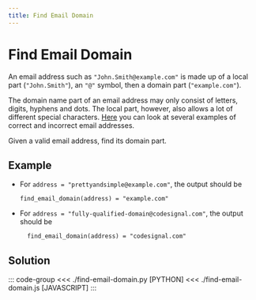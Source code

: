 ```yaml
---
title: Find Email Domain
---
```


# Find Email Domain

An email address such as `"John.Smith@example.com"` is made up of a local part (`"John.Smith"`), an `"@"` symbol, then a domain part (`"example.com"`).

The domain name part of an email address may only consist of letters, digits, hyphens and dots. The local part, however, also allows a lot of different special characters. [Here](https://en.wikipedia.org/wiki/Email_address#Examples) you can look at several examples of correct and incorrect email addresses.

Given a valid email address, find its domain part.

## Example

- For `address = "prettyandsimple@example.com"`, the output should be

  ```:no-line-numbers
  find_email_domain(address) = "example.com"
  ```

- For `address = "fully-qualified-domain@codesignal.com"`, the output should be

  ```:no-line-numbers
    find_email_domain(address) = "codesignal.com"
  ```

## Solution

::: code-group
<<< ./find-email-domain.py [PYTHON]
<<< ./find-email-domain.js [JAVASCRIPT]
:::
